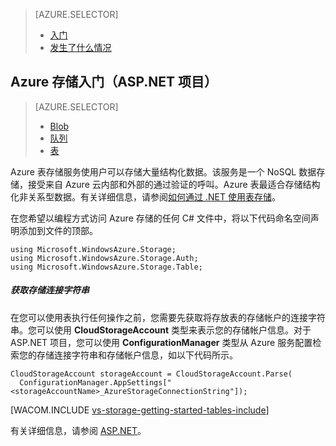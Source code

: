 <properties title="Azure 存储入门" pageTitle="Azure 存储入门" metaKeywords="Azure, Getting Started, Storage" description="" services="storage" documentationCenter="" authors="ghogen, kempb" />

<tags 
wacn.date="04/11/2015"
ms.service="storage" ms.workload="web" ms.tgt_pltfrm="na" ms.devlang="na" ms.topic="article" ms.date="09/17/2014" ms.author="ghogen, kempb"></tags>

> [AZURE.SELECTOR]
>
> -   [入门][入门]
> -   [发生了什么情况][发生了什么情况]

## Azure 存储入门（ASP.NET 项目）

> [AZURE.SELECTOR]
>
> -   [Blob][Blob]
> -   [队列][队列]
> -   [表][入门]

Azure 表存储服务使用户可以存储大量结构化数据。该服务是一个 NoSQL 数据存储，接受来自 Azure 云内部和外部的通过验证的呼叫。Azure 表最适合存储结构化非关系型数据。有关详细信息，请参阅[如何通过 .NET 使用表存储][如何通过 .NET 使用表存储]。

在您希望以编程方式访问 Azure 存储的任何 C# 文件中，将以下代码命名空间声明添加到文件的顶部。

    using Microsoft.WindowsAzure.Storage;
    using Microsoft.WindowsAzure.Storage.Auth;
    using Microsoft.WindowsAzure.Storage.Table;

##### 获取存储连接字符串

在您可以使用表执行任何操作之前，您需要先获取将存放表的存储帐户的连接字符串。您可以使用 **CloudStorageAccount** 类型来表示您的存储帐户信息。对于 ASP.NET 项目，您可以使用 **ConfigurationManager** 类型从 Azure 服务配置检索您的存储连接字符串和存储帐户信息，如以下代码所示。

    CloudStorageAccount storageAccount = CloudStorageAccount.Parse(
      ConfigurationManager.AppSettings["<storageAccountName>_AzureStorageConnectionString"]);

[WACOM.INCLUDE [vs-storage-getting-started-tables-include](../includes/vs-storage-getting-started-tables-include.md)]

有关详细信息，请参阅 [ASP.NET][ASP.NET]。

  [入门]: /zh-cn/documentation/articles/vs-storage-aspnet-getting-started-tables/
  [发生了什么情况]: /zh-cn/documentation/articles/vs-storage-aspnet-what-happened/
  [Blob]: /zh-cn/documentation/articles/vs-storage-aspnet-getting-started-blobs/
  [队列]: /zh-cn/documentation/articles/vs-storage-aspnet-getting-started-queues/
  [如何通过 .NET 使用表存储]: /zh-cn/documentation/articles/storage-dotnet-how-to-use-tables/#create-table "如何通过 .NET 使用表存储"
  [vs-storage-getting-started-tables-include]: ../includes/vs-storage-getting-started-tables-include.md
  [ASP.NET]: http://www.asp.net

